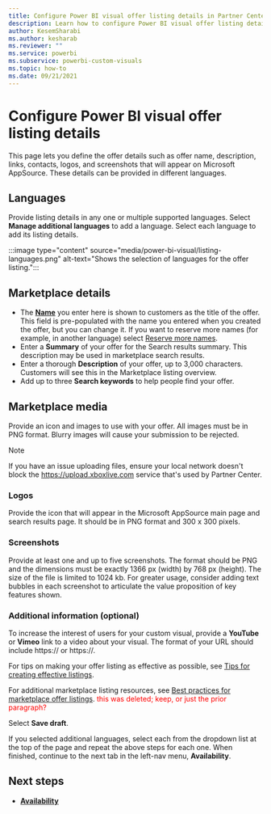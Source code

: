 ```yaml
---
title: Configure Power BI visual offer listing details in Partner Center for Microsoft AppSource
description: Learn how to configure Power BI visual offer listing details in Partner Center for Microsoft AppSource (Azure Marketplace).
author: KesemSharabi
ms.author: kesharab
ms.reviewer: ""
ms.service: powerbi
ms.subservice: powerbi-custom-visuals
ms.topic: how-to
ms.date: 09/21/2021
---
```


# Configure Power BI visual offer listing details

This page lets you define the offer details such as offer name, description, links, contacts, logos, and screenshots that will appear on Microsoft AppSource. These details can be provided in different languages.

## Languages

Provide listing details in any one or multiple supported languages. Select **Manage additional languages** to add a language. Select each language to add its listing details.

:::image type="content" source="media/power-bi-visual/listing-languages.png" alt-text="Shows the selection of languages for the offer listing.":::

## Marketplace details

- The **[Name](https://aka.ms/PBIvisualreservename)** you enter here is shown to customers as the title of the offer. This field is pre-populated with the name you entered when you created the offer, but you can change it. If you want to reserve more names (for example, in another language) select [Reserve more names](power-bi-visual-manage-names.md).
- Enter a **Summary** of your offer for the Search results summary. This description may be used in marketplace search results.
- Enter a thorough **Description** of your offer, up to 3,000 characters. Customers will see this in the Marketplace listing overview.
- Add up to three **Search keywords** to help people find your offer.

## Marketplace media

Provide an icon and images to use with your offer. All images must be in PNG format. Blurry images will cause your submission to be rejected.

>[!NOTE]
>If you have an issue uploading files, ensure your local network doesn't block the https://upload.xboxlive.com service that's used by Partner Center.

### Logos

Provide the icon that will appear in the Microsoft AppSource main page and search results page. It should be in PNG format and 300 x 300 pixels.

### Screenshots

Provide at least one and up to five screenshots. The format should be PNG and the dimensions must be exactly 1366 px (width) by 768 px (height). The size of the file is limited to 1024 kb. For greater usage, consider adding text bubbles in each screenshot to articulate the value proposition of key features shown.

### Additional information (optional)

To increase the interest of users for your custom visual, provide  a **YouTube** or **Vimeo** link to a video about your visual. The format of your URL should include https:// or https://.

For tips on making your offer listing as effective as possible, see [Tips for creating effective listings](https://aka.ms/PBIvisualeffectivelisting).

For additional marketplace listing resources, see [Best practices for marketplace offer listings](gtm-offer-listing-best-practices.md). <font color="red">this was deleted; keep, or just the prior paragraph?</font>

Select **Save draft**.

If you selected additional languages, select each from the dropdown list at the top of the page and repeat the above steps for each one. When finished, continue to the next tab in the left-nav menu, **Availability**.

## Next steps

- [**Availability**](power-bi-visual-availability.md)
